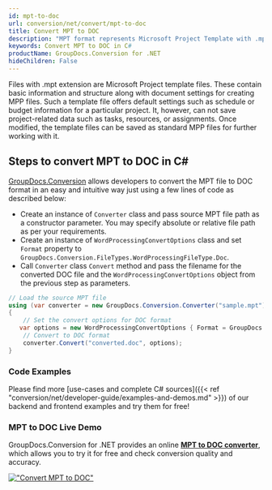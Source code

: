```yaml
---
id: mpt-to-doc
url: conversion/net/convert/mpt-to-doc
title: Convert MPT to DOC
description: "MPT format represents Microsoft Project Template with .mpt extension. Learn how to convert MPT to DOC file programmatically in C# language using GroupDocs.Conversion for .NET library."
keywords: Convert MPT to DOC in C#
productName: GroupDocs.Conversion for .NET
hideChildren: False
---
```


Files with .mpt extension are Microsoft Project template files. These contain basic information and structure along with document settings for creating MPP files. Such a template file offers default settings such as schedule or budget information for a particular project. It, however, can not save project-related data such as tasks, resources, or assignments. Once modified, the template files can be saved as standard MPP files for further working with it.

## Steps to convert MPT to DOC in C#

[GroupDocs.Conversion](https://products.groupdocs.com/conversion/net) allows developers to convert the MPT file to DOC format in an easy and intuitive way just using a few lines of code as described below:

* Create an instance of `Converter` class and pass source MPT file path as a constructor parameter. You may specify absolute or relative file path as per your requirements. 
* Create an instance of `WordProcessingConvertOptions` class and set `Format` property to `GroupDocs.Conversion.FileTypes.WordProcessingFileType.Doc`.
* Call `Converter` class `Convert` method and pass the filename for the converted DOC file and the `WordProcessingConvertOptions` object from the previous step as parameters.

```csharp
// Load the source MPT file
using (var converter = new GroupDocs.Conversion.Converter("sample.mpt"))
{
    // Set the convert options for DOC format
   var options = new WordProcessingConvertOptions { Format = GroupDocs.Conversion.FileTypes.WordProcessingFileType.Doc };
    // Convert to DOC format
    converter.Convert("converted.doc", options);
}
```

### Code Examples

Please find more [use-cases and complete C# sources]({{< ref "conversion/net/developer-guide/examples-and-demos.md" >}}) of our backend and frontend examples and try them for free!

### MPT to DOC Live Demo

GroupDocs.Conversion for .NET provides an online [**MPT to DOC converter**](https://products.groupdocs.app/conversion/mpt-to-doc), which allows you to try it for free and check conversion quality and accuracy.

[!["Convert MPT to DOC"](conversion/net/images/convert-to-doc/convert-mpt-to-doc.png)](https://products.groupdocs.app/conversion/mpt-to-doc)
